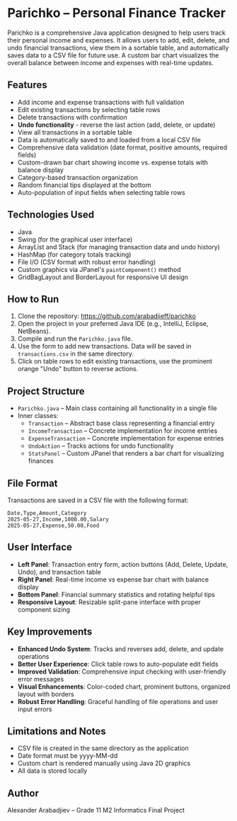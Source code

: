 # Parichko – Personal Finance Tracker
Parichko is a comprehensive Java application designed to help users track their personal income and expenses. It allows users to add, edit, delete, and undo financial transactions, view them in a sortable table, and automatically saves data to a CSV file for future use. A custom bar chart visualizes the overall balance between income and expenses with real-time updates.

## Features
- Add income and expense transactions with full validation
- Edit existing transactions by selecting table rows
- Delete transactions with confirmation
- **Undo functionality** - reverse the last action (add, delete, or update)
- View all transactions in a sortable table
- Data is automatically saved to and loaded from a local CSV file
- Comprehensive data validation (date format, positive amounts, required fields)
- Custom-drawn bar chart showing income vs. expense totals with balance display
- Category-based transaction organization
- Random financial tips displayed at the bottom
- Auto-population of input fields when selecting table rows

## Technologies Used
- Java
- Swing (for the graphical user interface)
- ArrayList and Stack (for managing transaction data and undo history)
- HashMap (for category totals tracking)
- File I/O (CSV format with robust error handling)
- Custom graphics via JPanel's `paintComponent()` method
- GridBagLayout and BorderLayout for responsive UI design

## How to Run
1. Clone the repository: https://github.com/arabadjieff/parichko
2. Open the project in your preferred Java IDE (e.g., IntelliJ, Eclipse, NetBeans).
3. Compile and run the `Parichko.java` file.
4. Use the form to add new transactions. Data will be saved in `transactions.csv` in the same directory.
5. Click on table rows to edit existing transactions, use the prominent orange "Undo" button to reverse actions.

## Project Structure
- `Parichko.java` – Main class containing all functionality in a single file
- Inner classes:
  - `Transaction` – Abstract base class representing a financial entry
  - `IncomeTransaction` – Concrete implementation for income entries
  - `ExpenseTransaction` – Concrete implementation for expense entries
  - `UndoAction` – Tracks actions for undo functionality
  - `StatsPanel` – Custom JPanel that renders a bar chart for visualizing finances

## File Format
Transactions are saved in a CSV file with the following format:
```
Date,Type,Amount,Category
2025-05-27,Income,1000.00,Salary
2025-05-27,Expense,50.00,Food
```

## User Interface
- **Left Panel**: Transaction entry form, action buttons (Add, Delete, Update, Undo), and transaction table
- **Right Panel**: Real-time income vs expense bar chart with balance display
- **Bottom Panel**: Financial summary statistics and rotating helpful tips
- **Responsive Layout**: Resizable split-pane interface with proper component sizing

## Key Improvements
- **Enhanced Undo System**: Tracks and reverses add, delete, and update operations
- **Better User Experience**: Click table rows to auto-populate edit fields
- **Improved Validation**: Comprehensive input checking with user-friendly error messages
- **Visual Enhancements**: Color-coded chart, prominent buttons, organized layout with borders
- **Robust Error Handling**: Graceful handling of file operations and user input errors

## Limitations and Notes
- CSV file is created in the same directory as the application
- Date format must be yyyy-MM-dd
- Custom chart is rendered manually using Java 2D graphics
- All data is stored locally

## Author
Alexander Arabadjiev – Grade 11 M2 Informatics Final Project
